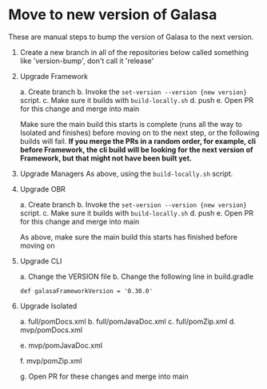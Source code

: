 # Move to new version of Galasa

These are manual steps to bump the version of Galasa to the next version.

1. Create a new branch in all of the repositories below called something like 'version-bump', don't call it 'release'

2. Upgrade Framework

    a. Create branch
    b. Invoke the `set-version --version {new version}` script.
    c. Make sure it builds with `build-locally.sh`
    d. push
    e. Open PR for this change and merge into main

    Make sure the main build this starts is complete (runs all the way to Isolated and finishes) before moving on to the next step, or the following builds will fail. **If you merge the PRs in a random order, for example, cli before Framework, the cli build will be looking for the next version of Framework, but that might not have been built yet.**

2. Upgrade Managers
   As above, using the `build-locally.sh` script.

3. Upgrade OBR

    a. Create branch
    b. Invoke the `set-version --version {new version}` script.
    c. Make sure it builds with `build-locally.sh`
    d. push
    e. Open PR for this change and merge into main

    As above, make sure the main build this starts has finished before moving on

4. Upgrade CLI

    a. Change the VERSION file
    b. Change the following line in build.gradle
    ```
    def galasaFrameworkVersion = '0.30.0'
    ```

6. Upgrade Isolated

    a. full/pomDocs.xml
    b. full/pomJavaDoc.xml
    c. full/pomZip.xml
    d. mvp/pomDocs.xml

    e. mvp/pomJavaDoc.xml

    f. mvp/pomZip.xml

    g. Open PR for these changes and merge into main

